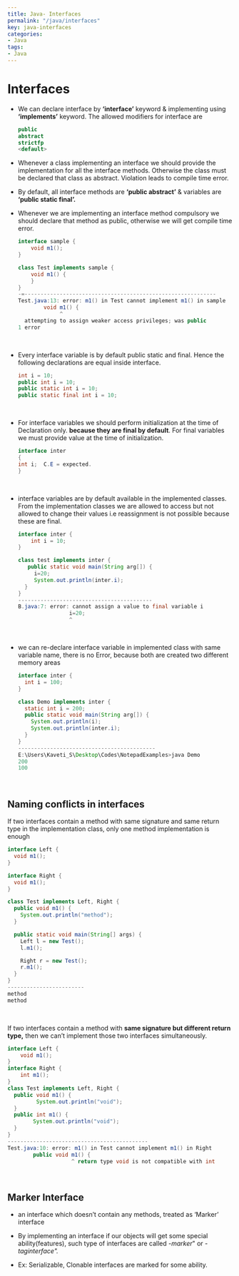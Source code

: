 ```yaml
---
title: Java- Interfaces
permalink: "/java/interfaces"
key: java-interfaces
categories:
- Java
tags:
- Java
---
```


Interfaces
============

-   We can declare interface by **‘interface’** keyword & implementing using
    **‘implements’** keyword. The allowed modifiers for interface are
    ```java
    public
    abstract
    strictfp
    <default>
    ```



-   Whenever a class implementing an interface we should provide the
    implementation for all the interface methods. Otherwise the class must be
    declared that class as abstract. Violation leads to compile time error.

-   By default, all interface methods are **‘public abstract’** & variables are
    **‘public static final’.**

-   Whenever we are implementing an interface method compulsory we should
    declare that method as public, otherwise we will get compile time error.
    ```java
    interface sample {
    	void m1();
    }
    
    class Test implements sample {
    	void m1() {
    	}
    }
    -=------------------------------------------------------------
    Test.java:13: error: m1() in Test cannot implement m1() in sample
            void m1() {
                 ^
      attempting to assign weaker access privileges; was public
    1 error
    ```
    
<br>

-   Every interface variable is by default public static and final. Hence the following declarations are equal inside interface.
    ```java
    int i = 10;
    public int i = 10;
    public static int i = 10;
    public static final int i = 10;
    ```

    
<br>

-   For interface variables we should perform initialization at the time of
    Declaration only. **because they are final by default**. For final variables
    we must provide value at the time of initialization.
    ```java
    interface inter
    {
    int i;  C.E = expected.
    }
    ```

    
<br>

-   interface variables are by default available in the implemented classes.
    From the implementation classes we are allowed to access but not allowed to
    change their values i.e reassignment is not possible because these are
    final.

    ```java
    interface inter {
    	int i = 10;
    }
    
    class test implements inter {
       public static void main(String arg[]) {	
         i=20;
         System.out.println(inter.i);
      }
    }
    ------------------------------------------
    B.java:7: error: cannot assign a value to final variable i
                    i=20;
                    ^
    ```

    
<br>

-   we can re-declare interface variable in implemented class with same variable
    name, there is no Error, because both are created two different memory areas
    ```java
    interface inter {
      int i = 100;
    }
    
    class Demo implements inter {
      static int i = 200;
      public static void main(String arg[]) {
        System.out.println(i);
        System.out.println(inter.i);
      }
    }
    -------------------------------------------
    E:\Users\Kaveti_S\Desktop\Codes\NotepadExamples>java Demo
    200
    100
    ```


<br>

## Naming conflicts in interfaces

If two interfaces contain a method with same signature and same return type
    in the implementation class, only one method implementation is enough
```java
interface Left {
  void m1();
}

interface Right {
  void m1();
}

class Test implements Left, Right {
  public void m1() {
    System.out.println("method");
  }

  public static void main(String[] args) {
    Left l = new Test();
    l.m1();

    Right r = new Test();
    r.m1();
  }
}
------------------------
method
method
```

<br>

If two interfaces contain a method with **same signature but different
    return type,** then we can’t implement those two interfaces simultaneously.

```java
interface Left {
	void m1();
}
interface Right {
	int m1();
}
class Test implements Left, Right {
  public void m1() {
         System.out.println("void");
  }	
  public int m1() {
        System.out.println("void");
  }	 
}
--------------------------------------------
Test.java:10: error: m1() in Test cannot implement m1() in Right
        public void m1() {
                    ^ return type void is not compatible with int
```

<br>

## Marker Interface

-   an interface which doesn’t contain any methods, treated as ‘Marker’
    interface

-   By implementing an interface if our objects will get some special
    ability(features), such type of interfaces are called -*marker*" or
    *-taginterface".*

-   Ex: Serializable, Clonable interfaces are marked for some ability.

